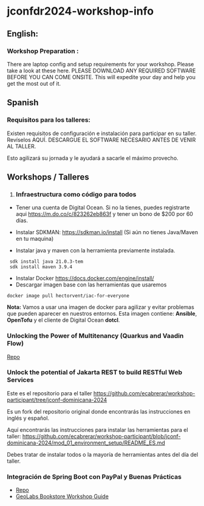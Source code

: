 # jconfdr2024-workshop-info

## English:

### Workshop Preparation :
There are laptop config and setup requirements for your workshop. Please take a look at these here. PLEASE DOWNLOAD ANY REQUIRED SOFTWARE  BEFORE YOU CAN COME ONSITE. 
This will expedite your day and help you get the most out of it.

## Spanish

### Requisitos para los talleres:

Existen requisitos de configuración e instalación para participar en su taller. Revíselos AQUÍ. 
DESCARGUE EL SOFTWARE NECESARIO ANTES DE VENIR AL TALLER. 

Esto agilizará su jornada y le ayudará a sacarle el máximo provecho.

## Workshops / Talleres

1. ### Infraestructura como código para todos
   
* Tener una cuenta de Digital Ocean. Si no la tienes, puedes registrarte aqui https://m.do.co/c/823262eb863f y tener un bono de $200 por 60 días.

* Instalar SDKMAN: https://sdkman.io/install (Si aún no tienes Java/Maven en tu maquina)

* Instalar java y maven con la herramienta previamente instalada. 

 ```
  sdk install java 21.0.3-tem 
  sdk install maven 3.9.4
 ```

* Instalar Docker https://docs.docker.com/engine/install/ 
* Descargar imagen base con las herramientas que usaremos

```
docker image pull hectorvent/iac-for-everyone
```

**Nota:**
 Vamos a usar una imagen de docker para agilizar y evitar problemas que pueden aparecer en nuestros entornos. Esta imagen contiene: **Ansible**, **OpenTofu** y el cliente de Digital Ocean **dotcl**.

### Unlocking the Power of Multitenancy (Quarkus and Vaadin Flow)
[Repo](https://github.com/JavaDominicano/quarkus-vaadin-multi-tenancy)

### Unlock the potential of Jakarta REST to build RESTful Web Services
Este es el repositorio para el taller
https://github.com/ecabrerar/workshop-participant/tree/jconf-dominicana-2024

Es un fork del repositorio original donde encontrarás las instrucciones en inglés y español.

Aquí encontrarás las instrucciones para instalar las herramientas para el taller:
https://github.com/ecabrerar/workshop-participant/blob/jconf-dominicana-2024/mod_01_environment_setup/README_ES.md

Debes tratar de instalar todos o la mayoría de herramientas antes del día del taller.

### Integración de Spring Boot con PayPal y Buenas Prácticas
* [Repo](https://github.com/geovannymcode/workshop-participant/tree/main/mod_01_configuracion_entorno)
* [GeoLabs Bookstore Workshop Guide](https://geovannymcode.github.io/geolabs-bookstore.github.io)
